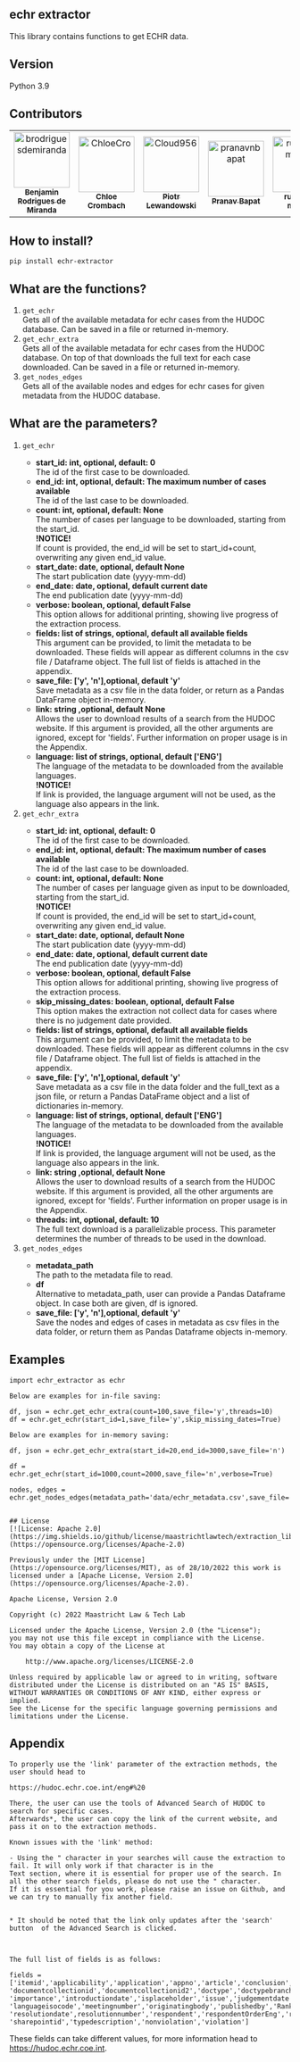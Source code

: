 ## echr extractor
This library contains functions to get ECHR data.

## Version
Python 3.9

## Contributors

<!-- readme: contributors,gijsvd -start -->
<table>
<tr>
    <td align="center">
        <a href="https://github.com/brodriguesdemiranda">
            <img src="https://avatars.githubusercontent.com/u/35369949?v=4" width="100;" alt="brodriguesdemiranda"/>
            <br />
            <sub><b>Benjamin Rodrigues de Miranda</b></sub>
        </a>
    </td>
    <td align="center">
        <a href="https://github.com/ChloeCro">
            <img src="https://avatars.githubusercontent.com/u/99276050?v=4" width="100;" alt="ChloeCro"/>
            <br />
            <sub><b>Chloe Crombach</b></sub>
        </a>
    </td>
    <td align="center">
        <a href="https://github.com/Cloud956">
            <img src="https://avatars.githubusercontent.com/u/24865274?v=4" width="100;" alt="Cloud956"/>
            <br />
            <sub><b>Piotr Lewandowski</b></sub>
        </a>
    </td>
    <td align="center">
        <a href="https://github.com/pranavnbapat">
            <img src="https://avatars.githubusercontent.com/u/7271334?v=4" width="100;" alt="pranavnbapat"/>
            <br />
            <sub><b>Pranav Bapat</b></sub>
        </a>
    </td>
    <td align="center">
        <a href="https://github.com/running-machin">
            <img src="https://avatars.githubusercontent.com/u/60750154?v=4" width="100;" alt="running-machin"/>
            <br />
            <sub><b>running-machin</b></sub>
        </a>
    </td>
    <td align="center">
        <a href="https://github.com/shashankmc">
            <img src="https://avatars.githubusercontent.com/u/3445114?v=4" width="100;" alt="shashankmc"/>
            <br />
            <sub><b>shashankmc</b></sub>
        </a>
    </td>
    <td align="center">
        <a href="https://github.com/gijsvd">
            <img src="https://avatars.githubusercontent.com/u/31765316?v=4" width="100;" alt="gijsvd"/>
            <br />
            <sub><b>gijsvd</b></sub>
        </a>
    </td>
</tr>
</table>
<!-- readme: contributors,gijsvd -end -->

## How to install?
<code>pip install echr-extractor</code>

## What are the functions?
<ol>
    <li><code>get_echr</code></li>
     Gets all of the available metadata for echr cases from the HUDOC database.
    Can be saved in a file or returned in-memory.
<br>
    <li><code>get_echr_extra</code></li>
    Gets all of the available metadata for echr cases from the HUDOC database. 
On top of that downloads the full text for each case downloaded. Can be saved in a file or returned in-memory.
<br>
    <li><code>get_nodes_edges</code></li>
    Gets all of the available nodes and edges for echr cases for given metadata from the HUDOC database.
</ol>

## What are the parameters?
<ol>
    <li><code>get_echr</code></li> 
    <ul>
        <li><strong>start_id: int, optional, default: 0</strong></li>
        The id of the first case to be downloaded.
         <li><strong>end_id: int, optional, default: The maximum number of cases available</strong></li>
        The id of the last case to be downloaded.
        <li><strong>count: int, optional, default: None </strong></li>
        The number of cases per language to be downloaded, starting from the start_id. 
        <br><strong>!NOTICE!</strong><br>
        If count is provided, the end_id will be set to start_id+count, overwriting any given end_id value.
        <li><strong>start_date: date, optional, default None</strong></li>
        The start publication date (yyyy-mm-dd)
        <li><strong>end_date: date, optional, default current date</strong></li>
        The end publication date (yyyy-mm-dd)
        <li><strong>verbose: boolean, optional, default False</strong></li>
        This option allows for additional printing, showing live progress of the extraction process.
        <li><strong>fields: list of strings, optional, default all available fields</strong></li>
        This argument can be provided, to limit the metadata to be downloaded. These fields will appear as 
        different columns in the csv file / Dataframe object. The full list of fields is attached in the appendix.
        <li><strong>save_file: ['y', 'n'],optional, default 'y'</strong></li>
        Save metadata as a csv file in the data folder, or return as a Pandas DataFrame object in-memory.
        <li><strong>link: string ,optional, default None </strong></li>
        Allows the user to download results of a search from the HUDOC website. If this argument is provided, all
        the other arguments are ignored, except for 'fields'. Further information on proper usage is in the Appendix.
        <li><strong>language: list of strings, optional, default ['ENG']</strong></li>
        The language of the metadata to be downloaded from the available languages.
        <br><strong>!NOTICE!</strong><br>
        If link is provided, the language argument will not be used, as the language also appears in the link.
</ul>
    <li><code>get_echr_extra</code></li>
    <ul> 
        <li><strong>start_id: int, optional, default: 0</strong></li>
        The id of the first case to be downloaded.
        <li><strong>end_id: int, optional, default: The maximum number of cases available</strong></li>
        The id of the last case to be downloaded.
        <li><strong>count: int, optional, default: None </strong></li>
        The number of cases per language given as input to be downloaded, starting from the start_id. 
        <br><strong>!NOTICE!</strong><br>
        If count is provided, the end_id will be set to start_id+count, overwriting any given end_id value.
        <li><strong>start_date: date, optional, default None</strong></li>
        The start publication date (yyyy-mm-dd)
        <li><strong>end_date: date, optional, default current date</strong></li>
        The end publication date (yyyy-mm-dd)
        <li><strong>verbose: boolean, optional, default False</strong></li>
        This option allows for additional printing, showing live progress of the extraction process.
        <li><strong>skip_missing_dates: boolean, optional, default False</strong></li>
        This option makes the extraction not collect data for cases where there is no judgement date provided.
        <li><strong>fields: list of strings, optional, default all available fields</strong></li>
        This argument can be provided, to limit the metadata to be downloaded. These fields will appear as 
        different columns in the csv file / Dataframe object. The full list of fields is attached in the appendix.
        <li><strong>save_file: ['y', 'n'],optional, default 'y'</strong></li>
        Save metadata as a csv file in the data folder and the full_text as a json file, 
        or return a Pandas DataFrame object and a list of dictionaries in-memory.
        <li><strong>language: list of strings, optional, default ['ENG']</strong></li>
        The language of the metadata to be downloaded from the available languages.
        <br><strong>!NOTICE!</strong><br>
        If link is provided, the language argument will not be used, as the language also appears in the link.
        <li><strong>link: string ,optional, default None </strong></li>
        Allows the user to download results of a search from the HUDOC website. If this argument is provided, all
        the other arguments are ignored, except for 'fields'. Further information on proper usage is in the Appendix.
        <li><strong>threads: int, optional, default: 10</strong></li>
        The full text download is a parallelizable process.
        This parameter determines the number of threads to be used in the download.
    </ul>
    <li><code>get_nodes_edges</code></li>
    <ul>
        <li><strong>metadata_path</strong></li>
        The path to the metadata file to read.
        <li><strong>df</strong></li>
        Alternative to metadata_path, user can provide a Pandas Dataframe object. In case both are given, df is ignored.
        <li><strong>save_file: ['y', 'n'],optional, default 'y'</strong></li>
        Save the nodes and edges of cases in metadata as csv files in the data folder, or return them as Pandas Dataframe objects in-memory.
    </ul>
</ol>

## Examples

```
import echr_extractor as echr

Below are examples for in-file saving:

df, json = echr.get_echr_extra(count=100,save_file='y',threads=10)
df = echr.get_echr(start_id=1,save_file='y',skip_missing_dates=True)

Below are examples for in-memory saving:

df, json = echr.get_echr_extra(start_id=20,end_id=3000,save_file='n')
    
df = echr.get_echr(start_id=1000,count=2000,save_file='n',verbose=True)

nodes, edges = echr.get_nodes_edges(metadata_path='data/echr_metadata.csv',save_file='n')
```
```

## License
[![License: Apache 2.0](https://img.shields.io/github/license/maastrichtlawtech/extraction_libraries)](https://opensource.org/licenses/Apache-2.0)

Previously under the [MIT License](https://opensource.org/licenses/MIT), as of 28/10/2022 this work is licensed under a [Apache License, Version 2.0](https://opensource.org/licenses/Apache-2.0).

Apache License, Version 2.0

Copyright (c) 2022 Maastricht Law & Tech Lab

Licensed under the Apache License, Version 2.0 (the "License");
you may not use this file except in compliance with the License.
You may obtain a copy of the License at
    
    http://www.apache.org/licenses/LICENSE-2.0

Unless required by applicable law or agreed to in writing, software
distributed under the License is distributed on an "AS IS" BASIS,
WITHOUT WARRANTIES OR CONDITIONS OF ANY KIND, either express or implied.
See the License for the specific language governing permissions and
limitations under the License.
```


## Appendix

```
To properly use the 'link' parameter of the extraction methods, the user should head to 

https://hudoc.echr.coe.int/eng#%20

There, the user can use the tools of Advanced Search of HUDOC to search for specific cases.
Afterwards*, the user can copy the link of the current website, and pass it on to the extraction methods. 

Known issues with the 'link' method:

- Using the " character in your searches will cause the extraction to fail. It will only work if that character is in the
Text section, where it is essential for proper use of the search. In all the other search fields, please do not use the " character.
If it is essential for you work, please raise an issue on Github, and we can try to manually fix another field.


* It should be noted that the link only updates after the 'search' button  of the Advanced Search is clicked.



The full list of fields is as follows:

fields = ['itemid','applicability','application','appno','article','conclusion','decisiondate','docname',
'documentcollectionid','documentcollectionid2','doctype','doctypebranch','ecli','externalsources','extractedappno',
'importance','introductiondate','isplaceholder','issue','judgementdate','kpdate','kpdateAsText','kpthesaurus',
'languageisocode','meetingnumber','originatingbody','publishedby','Rank','referencedate','reportdate','representedby',
'resolutiondate',resolutionnumber','respondent','respondentOrderEng','rulesofcourt','separateopinion','scl',
'sharepointid','typedescription','nonviolation','violation']

```
These fields can take different values, for more information head to https://hudoc.echr.coe.int.